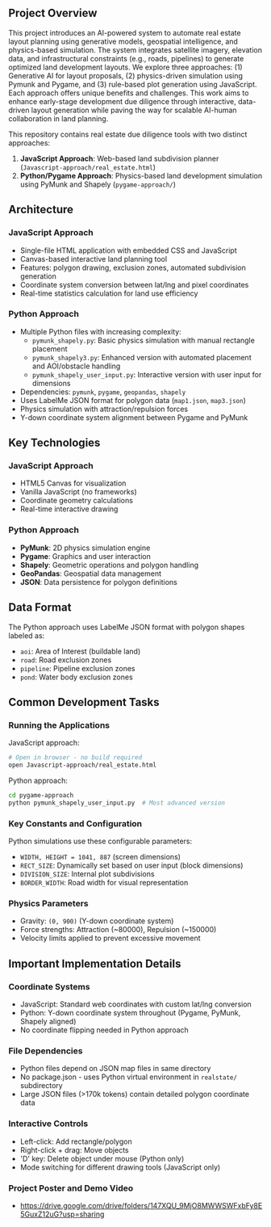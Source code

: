 ## Project Overview

This project introduces an AI-powered system to automate real estate layout planning using generative models, geospatial intelligence, and physics-based simulation. The system integrates satellite imagery, elevation data, and infrastructural constraints (e.g., roads, pipelines) to generate optimized land development layouts.
We explore three approaches: (1) Generative AI for layout proposals, (2) physics-driven simulation using Pymunk and Pygame, and (3) rule-based plot generation using JavaScript. Each approach offers unique benefits and challenges. This work aims to enhance early-stage development due diligence through interactive, data-driven layout generation while paving the way for scalable AI-human collaboration in land planning.


This repository contains real estate due diligence tools with two distinct approaches:

1. **JavaScript Approach**: Web-based land subdivision planner (`Javascript-approach/real_estate.html`)
2. **Python/Pygame Approach**: Physics-based land development simulation using PyMunk and Shapely (`pygame-approach/`)

## Architecture

### JavaScript Approach
- Single-file HTML application with embedded CSS and JavaScript
- Canvas-based interactive land planning tool
- Features: polygon drawing, exclusion zones, automated subdivision generation
- Coordinate system conversion between lat/lng and pixel coordinates
- Real-time statistics calculation for land use efficiency

### Python Approach
- Multiple Python files with increasing complexity:
  - `pymunk_shapely.py`: Basic physics simulation with manual rectangle placement
  - `pymunk_shapely3.py`: Enhanced version with automated placement and AOI/obstacle handling  
  - `pymunk_shapely_user_input.py`: Interactive version with user input for dimensions
- Dependencies: `pymunk`, `pygame`, `geopandas`, `shapely`
- Uses LabelMe JSON format for polygon data (`map1.json`, `map3.json`)
- Physics simulation with attraction/repulsion forces
- Y-down coordinate system alignment between Pygame and PyMunk

## Key Technologies

### JavaScript Approach
- HTML5 Canvas for visualization
- Vanilla JavaScript (no frameworks)
- Coordinate geometry calculations
- Real-time interactive drawing

### Python Approach  
- **PyMunk**: 2D physics simulation engine
- **Pygame**: Graphics and user interaction
- **Shapely**: Geometric operations and polygon handling
- **GeoPandas**: Geospatial data management
- **JSON**: Data persistence for polygon definitions

## Data Format

The Python approach uses LabelMe JSON format with polygon shapes labeled as:
- `aoi`: Area of Interest (buildable land)
- `road`: Road exclusion zones
- `pipeline`: Pipeline exclusion zones  
- `pond`: Water body exclusion zones

## Common Development Tasks

### Running the Applications

JavaScript approach:
```bash
# Open in browser - no build required
open Javascript-approach/real_estate.html
```

Python approach:
```bash
cd pygame-approach
python pymunk_shapely_user_input.py  # Most advanced version
```

### Key Constants and Configuration

Python simulations use these configurable parameters:
- `WIDTH, HEIGHT = 1041, 887` (screen dimensions)
- `RECT_SIZE`: Dynamically set based on user input (block dimensions)
- `DIVISION_SIZE`: Internal plot subdivisions
- `BORDER_WIDTH`: Road width for visual representation

### Physics Parameters
- Gravity: `(0, 900)` (Y-down coordinate system)
- Force strengths: Attraction (~80000), Repulsion (~150000)
- Velocity limits applied to prevent excessive movement

## Important Implementation Details

### Coordinate Systems
- JavaScript: Standard web coordinates with custom lat/lng conversion
- Python: Y-down coordinate system throughout (Pygame, PyMunk, Shapely aligned)
- No coordinate flipping needed in Python approach

### File Dependencies
- Python files depend on JSON map files in same directory
- No package.json - uses Python virtual environment in `realstate/` subdirectory
- Large JSON files (>170k tokens) contain detailed polygon coordinate data

### Interactive Controls
- Left-click: Add rectangle/polygon
- Right-click + drag: Move objects
- 'D' key: Delete object under mouse (Python only)
- Mode switching for different drawing tools (JavaScript only)

### Project Poster and Demo Video
- https://drive.google.com/drive/folders/147XQU_9MjO8MWWSWFxbFy8E5GuxZ12uG?usp=sharing
